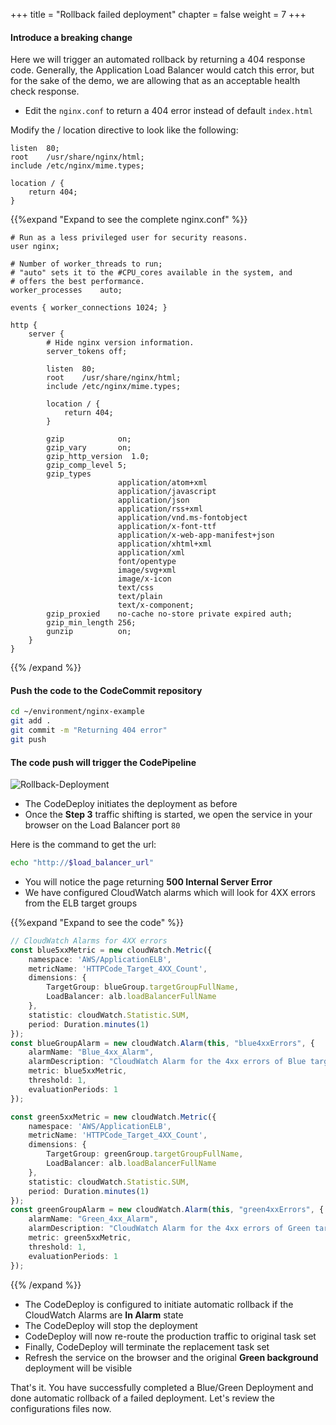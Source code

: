 +++
title = "Rollback failed deployment"
chapter = false
weight = 7
+++

#### Introduce a breaking change

Here we will trigger an automated rollback by returning a 404 response code. Generally, the Application Load Balancer would catch this error, but for the sake of the demo, we are allowing that as an acceptable health check response.

- Edit the `nginx.conf` to return a 404 error instead of default `index.html`

Modify the / location directive to look like the following:

```
listen  80;
root    /usr/share/nginx/html;
include /etc/nginx/mime.types;

location / {
    return 404;
}
```

{{%expand "Expand to see the complete nginx.conf" %}}
```
# Run as a less privileged user for security reasons.
user nginx;

# Number of worker_threads to run;
# "auto" sets it to the #CPU_cores available in the system, and
# offers the best performance.
worker_processes    auto;

events { worker_connections 1024; }

http {
    server {
        # Hide nginx version information.
        server_tokens off;

        listen  80;
        root    /usr/share/nginx/html;
        include /etc/nginx/mime.types;

        location / {
            return 404;
        }

        gzip            on;
        gzip_vary       on;
        gzip_http_version  1.0;
        gzip_comp_level 5;
        gzip_types
                        application/atom+xml
                        application/javascript
                        application/json
                        application/rss+xml
                        application/vnd.ms-fontobject
                        application/x-font-ttf
                        application/x-web-app-manifest+json
                        application/xhtml+xml
                        application/xml
                        font/opentype
                        image/svg+xml
                        image/x-icon
                        text/css
                        text/plain
                        text/x-component;
        gzip_proxied    no-cache no-store private expired auth;
        gzip_min_length 256;
        gunzip          on;
    }
}
```
{{% /expand %}}

#### Push the code to the CodeCommit repository
```bash
cd ~/environment/nginx-example
git add .
git commit -m "Returning 404 error"
git push
``` 

#### The code push will trigger the CodePipeline

![Rollback-Deployment](/images/blue-green-rollback-deployment.gif)

* The CodeDeploy initiates the deployment as before
* Once the **Step 3** traffic shifting is started, we open the service in your browser on the Load Balancer port `80`

Here is the command to get the url:

```bash
echo "http://$load_balancer_url"
```
* You will notice the page returning **500 Internal Server Error**
* We have configured CloudWatch alarms which will look for 4XX errors from the ELB target groups

{{%expand "Expand to see the code" %}}
```typescript
// CloudWatch Alarms for 4XX errors
const blue5xxMetric = new cloudWatch.Metric({
    namespace: 'AWS/ApplicationELB',
    metricName: 'HTTPCode_Target_4XX_Count',
    dimensions: {
        TargetGroup: blueGroup.targetGroupFullName,
        LoadBalancer: alb.loadBalancerFullName
    },
    statistic: cloudWatch.Statistic.SUM,
    period: Duration.minutes(1)
});
const blueGroupAlarm = new cloudWatch.Alarm(this, "blue4xxErrors", {
    alarmName: "Blue_4xx_Alarm",
    alarmDescription: "CloudWatch Alarm for the 4xx errors of Blue target group",
    metric: blue5xxMetric,
    threshold: 1,
    evaluationPeriods: 1
});

const green5xxMetric = new cloudWatch.Metric({
    namespace: 'AWS/ApplicationELB',
    metricName: 'HTTPCode_Target_4XX_Count',
    dimensions: {
        TargetGroup: greenGroup.targetGroupFullName,
        LoadBalancer: alb.loadBalancerFullName
    },
    statistic: cloudWatch.Statistic.SUM,
    period: Duration.minutes(1)
});
const greenGroupAlarm = new cloudWatch.Alarm(this, "green4xxErrors", {
    alarmName: "Green_4xx_Alarm",
    alarmDescription: "CloudWatch Alarm for the 4xx errors of Green target group",
    metric: green5xxMetric,
    threshold: 1,
    evaluationPeriods: 1
});
```
{{% /expand %}}

* The CodeDeploy is configured to initiate automatic rollback if the CloudWatch Alarms are **In Alarm** state
* The CodeDeploy will stop the deployment
* CodeDeploy will now re-route the production traffic to original task set
* Finally, CodeDeploy will terminate the replacement task set
* Refresh the service on the browser and the original **Green background** deployment will be visible

That's it. You have successfully completed a Blue/Green Deployment and done automatic rollback of a failed deployment.
Let's review the configurations files now.


